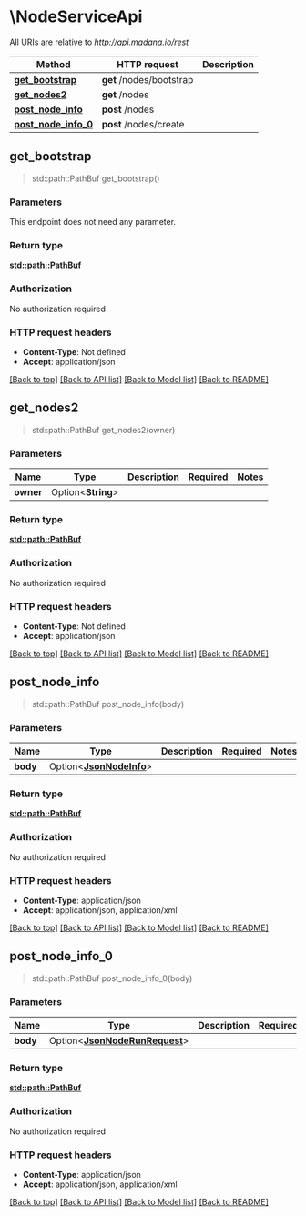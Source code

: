 # \NodeServiceApi

All URIs are relative to *http://api.madana.io/rest*

Method | HTTP request | Description
------------- | ------------- | -------------
[**get_bootstrap**](NodeServiceApi.md#get_bootstrap) | **get** /nodes/bootstrap | 
[**get_nodes2**](NodeServiceApi.md#get_nodes2) | **get** /nodes | 
[**post_node_info**](NodeServiceApi.md#post_node_info) | **post** /nodes | 
[**post_node_info_0**](NodeServiceApi.md#post_node_info_0) | **post** /nodes/create | 



## get_bootstrap

> std::path::PathBuf get_bootstrap()


### Parameters

This endpoint does not need any parameter.

### Return type

[**std::path::PathBuf**](std::path::PathBuf.md)

### Authorization

No authorization required

### HTTP request headers

- **Content-Type**: Not defined
- **Accept**: application/json

[[Back to top]](#) [[Back to API list]](../README.md#documentation-for-api-endpoints) [[Back to Model list]](../README.md#documentation-for-models) [[Back to README]](../README.md)


## get_nodes2

> std::path::PathBuf get_nodes2(owner)


### Parameters


Name | Type | Description  | Required | Notes
------------- | ------------- | ------------- | ------------- | -------------
**owner** | Option<**String**> |  |  |

### Return type

[**std::path::PathBuf**](std::path::PathBuf.md)

### Authorization

No authorization required

### HTTP request headers

- **Content-Type**: Not defined
- **Accept**: application/json

[[Back to top]](#) [[Back to API list]](../README.md#documentation-for-api-endpoints) [[Back to Model list]](../README.md#documentation-for-models) [[Back to README]](../README.md)


## post_node_info

> std::path::PathBuf post_node_info(body)


### Parameters


Name | Type | Description  | Required | Notes
------------- | ------------- | ------------- | ------------- | -------------
**body** | Option<[**JsonNodeInfo**](JsonNodeInfo.md)> |  |  |

### Return type

[**std::path::PathBuf**](std::path::PathBuf.md)

### Authorization

No authorization required

### HTTP request headers

- **Content-Type**: application/json
- **Accept**: application/json, application/xml

[[Back to top]](#) [[Back to API list]](../README.md#documentation-for-api-endpoints) [[Back to Model list]](../README.md#documentation-for-models) [[Back to README]](../README.md)


## post_node_info_0

> std::path::PathBuf post_node_info_0(body)


### Parameters


Name | Type | Description  | Required | Notes
------------- | ------------- | ------------- | ------------- | -------------
**body** | Option<[**JsonNodeRunRequest**](JsonNodeRunRequest.md)> |  |  |

### Return type

[**std::path::PathBuf**](std::path::PathBuf.md)

### Authorization

No authorization required

### HTTP request headers

- **Content-Type**: application/json
- **Accept**: application/json, application/xml

[[Back to top]](#) [[Back to API list]](../README.md#documentation-for-api-endpoints) [[Back to Model list]](../README.md#documentation-for-models) [[Back to README]](../README.md)

